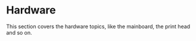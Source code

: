 <link rel=”manifest” href=”docs/manifest.webmanifest”>

# Hardware
This section covers the hardware topics, like the mainboard, the print head and so on.  
